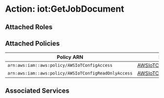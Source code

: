 # Action: iot:GetJobDocument

## Attached Roles

## Attached Policies

| Policy ARN | Policy Name |
|------------|-------------|
| `arn:aws:iam::aws:policy/AWSIoTConfigAccess` | [AWSIoTConfigAccess](../policies.md#awsiotconfigaccess) |
| `arn:aws:iam::aws:policy/AWSIoTConfigReadOnlyAccess` | [AWSIoTConfigReadOnlyAccess](../policies.md#awsiotconfigreadonlyaccess) |

## Associated Services

